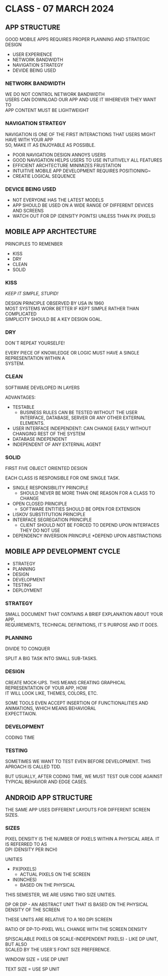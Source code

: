 # CLASS - 07 MARCH 2024

## APP STRUCTURE

GOOD MOBILE APPS REQUIRES PROPER PLANNING AND STRATEGIC DESIGN
* USER EXPERIENCE
* NETWORK BANDWIDTH
* NAVIGATION STRATEGY
* DEVIDE BEING USED

### NETWORK BANDWIDTH

WE DO NOT CONTROL NETWORK BANDWIDTH\
USERS CAN DOWNLOAD OUR APP AND USE IT WHEREVER THEY WANT TO\
APP CONTENT MUST BE LIGHTWEIGHT

### NAVIGATION STRATEGY

NAVIGATION IS ONE OF THE FIRST INTERACTIONS THAT USERS MIGHT HAVE WITH YOUR APP\
SO, MAKE IT AS ENJOYABLE AS POSSIBLE.

* POOR NAVIGATION DESIGN ANNOYS USERS
* GOOD NAVIGATION HELPS USERS TO USE INTUITIVELY ALL FEATURES
* EFFICIENT ARCHTECTURE MINIMIZES FRUSTATION
* INTUITIVE MOBILE APP DEVELOPMENT REQUIRES POSITIONING~
* CREATIE LOGICAL SEQUENCE

### DEVICE BEING USED

* NOT EVERYONE HAS THE LATEST MODELS
* APP SHOULD BE USED ON A WIDE RANGE OF DIFFERENT DEVICES AND SCREENS
* WATCH OUT FOR DP (DENSITY POINTS) UNLESS THAN PX (PIXELS)

## MOBILE APP ARCHTECTURE

PRINCIPLES TO REMENBER

* KISS
* DRY
* CLEAN
* SOLID

### KISS

_KEEP IT SIMPLE, STUPID!_

DESIGN PRINCIPLE OBSERVED BY USA IN 1960\
MOST SYSTEMS WORK BETTER IF KEPT SIMPLE RATHER THAN COMPLICATED\
SIMPLICITY SHOULD BE A KEY DESIGN GOAL.

### DRY

DON´T REPEAT YOURSELFE!

EVERY PIECE OF KNOWLEDGE OR LOGIC MUST HAVE A SINGLE REPRESENTATION WITHIN A \
SYSTEM.

### CLEAN

SOFTWARE DEVELOPED IN LAYERS

ADVANTAGES:

* TESTABLE
  * BUSINESS RULES CAN BE TESTED WITHOUT THE USER INTERFACE, DATABASE, SERVER OR ANY OTHER EXTERNAL ELEMENTS.
* USER INTERFACE INDEPENDENT: CAN CHANGE EASILY WITHOUT CHANGING REST OF THE SYSTEM
* DATABASE INDEPENDENT
* INDEPENDENT OF ANY EXTERNAL AGENT

### SOLID

FIRST FIVE OBJECT ORIENTED DESIGN

EACH CLASS IS RESPONSIBLE FOR ONE SINGLE TASK.

* SINGLE RESPONSIBILITY PRINCIPLE
  * SHOULD NEVER BE MORE THAN ONE REASON FOR A CLASS TO CHANGE
* OPEN CLOSED PRINCIPLE
  * SOFTWARE ENTITIES SHOULD BE OPEN FOR EXTENSION
* LISKOV SUBSTITUTION PRINCIPLE
* INTERFACE SEGREGATION PRINCIPLE
  * CLIENT SHOULD NOT BE FORCED TO DEPEND UPON INTERFACES THEY DO NOT USE
* DEPENDENCY INVERSION PRINCIPLE
  *DEPEND UPON ABSTRACTIONS

## MOBILE APP DEVELOPMENT CYCLE

* STRATEGY
* PLANNING
* DESIGN
* DEVELOPMENT
* TESTING
* DEPLOYMENT

### STRATEGY

SMALL DOCUMENT THAT CONTAINS A BRIEF EXPLANATION ABOUT YOUR APP,\
REQUIREMENTS, TECHNICAL DEFINITIONS, IT´S PURPOSE AND IT DOES.

### PLANNING

DIVIDE TO CONQUER

SPLIT A BIG TASK INTO SMALL SUB-TASKS.

### DESIGN

CREATE MOCK-UPS. THIS MEANS CREATING GRAPHICAL REPRESENTATION OF YOUR APP, HOW\
IT WILL LOOK LIKE, THEMES, COLORS, ETC.

SOME TOOLS EVEN ACCEPT INSERTION OF FUNCTIONALITIES AND ANIMATIONS, WHICH MEANS BEHAVIORAL\
EXPECTTAION.

### DEVELOPMENT

CODING TIME

### TESTING

SOMETIMES WE WANT TO TEST EVEN BEFORE DEVELOPMENT. THIS APROACH IS CALLED TDD.

BUT USUALLY, AFTER CODING TIME, WE MUST TEST OUR CODE AGAINST TYPICAL BEHAVIOR AND EDGE CASES.

## ANDROID APP STRUCTURE

THE SAME APP USES DIFFERENT LAYOUTS FOR DIFFERENT SCREEN SIZES.

### SIZES

PIXEL DENSITY IS THE NUMBER OF PIXELS WITHIN A PHYSICAL AREA. IT IS REFERRED TO AS \
DPI (DENSITY PER INCH)

UNITIES

* PX(PIXELS)
  * ACTUAL PIXELS ON THE SCREEN
* IN(INCHES)
  * BASED ON THE PHYSICAL 

THIS SEMESTER, WE ARE USING TWO SIZE UNITIES.

DP OR DIP - AN ABSTRACT UNIT THAT IS BASED ON THE PHYSICAL DENSITY OF THE SCREEN

THESE UNITS ARE RELATIVE TO A 160 DPI SCREEN

RATIO OF DP-TO-PIXEL WILL CHANGE WITH THE SCREEN DENSITY

SP(SCALABLE PIXELS OR SCALE-INDEPENDENT PIXELS) - LIKE DP UNIT, BUT ALSO\
SCALED BY THE USER´S FONT SIZE PREFERENCE.

WINDOW SIZE = USE DP UNIT

TEXT SIZE = USE SP UNIT

